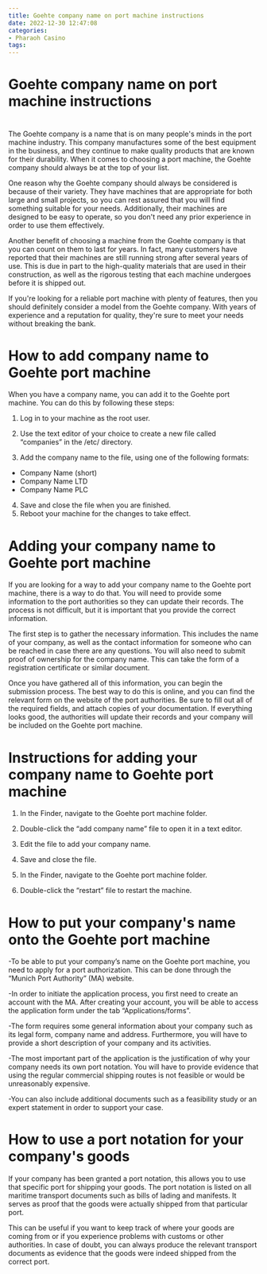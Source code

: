 ```yaml
---
title: Goehte company name on port machine instructions
date: 2022-12-30 12:47:08
categories:
- Pharaoh Casino
tags:
---
```



#  Goehte company name on port machine instructions

#

The Goehte company is a name that is on many people's minds in the port machine industry. This company manufactures some of the best equipment in the business, and they continue to make quality products that are known for their durability. When it comes to choosing a port machine, the Goehte company should always be at the top of your list.

One reason why the Goehte company should always be considered is because of their variety. They have machines that are appropriate for both large and small projects, so you can rest assured that you will find something suitable for your needs. Additionally, their machines are designed to be easy to operate, so you don't need any prior experience in order to use them effectively.

Another benefit of choosing a machine from the Goehte company is that you can count on them to last for years. In fact, many customers have reported that their machines are still running strong after several years of use. This is due in part to the high-quality materials that are used in their construction, as well as the rigorous testing that each machine undergoes before it is shipped out.

If you're looking for a reliable port machine with plenty of features, then you should definitely consider a model from the Goehte company. With years of experience and a reputation for quality, they're sure to meet your needs without breaking the bank.

#  How to add company name to Goehte port machine

When you have a company name, you can add it to the Goehte port machine. You can do this by following these steps: 

1. Log in to your machine as the root user.

2. Use the text editor of your choice to create a new file called “companies” in the /etc/ directory.

3. Add the company name to the file, using one of the following formats: 
- Company Name (short)
- Company Name LTD
- Company Name PLC
4. Save and close the file when you are finished.
5. Reboot your machine for the changes to take effect.

#  Adding your company name to Goehte port machine

If you are looking for a way to add your company name to the Goehte port machine, there is a way to do that. You will need to provide some information to the port authorities so they can update their records. The process is not difficult, but it is important that you provide the correct information.

The first step is to gather the necessary information. This includes the name of your company, as well as the contact information for someone who can be reached in case there are any questions. You will also need to submit proof of ownership for the company name. This can take the form of a registration certificate or similar document.

Once you have gathered all of this information, you can begin the submission process. The best way to do this is online, and you can find the relevant form on the website of the port authorities. Be sure to fill out all of the required fields, and attach copies of your documentation. If everything looks good, the authorities will update their records and your company will be included on the Goehte port machine.

#  Instructions for adding your company name to Goehte port machine

1. In the Finder, navigate to the Goehte port machine folder.

2. Double-click the “add company name” file to open it in a text editor.

3. Edit the file to add your company name.

4. Save and close the file.

5. In the Finder, navigate to the Goehte port machine folder.

6. Double-click the “restart” file to restart the machine.

#  How to put your company's name onto the Goehte port machine

-To be able to put your company’s name on the Goehte port machine, you need to apply for a port authorization. This can be done through the “Munich Port Authority” (MA) website.

-In order to initiate the application process, you first need to create an account with the MA. After creating your account, you will be able to access the application form under the tab “Applications/forms”.

-The form requires some general information about your company such as its legal form, company name and address. Furthermore, you will have to provide a short description of your company and its activities.

-The most important part of the application is the justification of why your company needs its own port notation. You will have to provide evidence that using the regular commercial shipping routes is not feasible or would be unreasonably expensive.

-You can also include additional documents such as a feasibility study or an expert statement in order to support your case.

# How to use a port notation for your company's goods

If your company has been granted a port notation, this allows you to use that specific port for shipping your goods. The port notation is listed on all maritime transport documents such as bills of lading and manifests. It serves as proof that the goods were actually shipped from that particular port.

This can be useful if you want to keep track of where your goods are coming from or if you experience problems with customs or other authorities. In case of doubt, you can always produce the relevant transport documents as evidence that the goods were indeed shipped from the correct port.